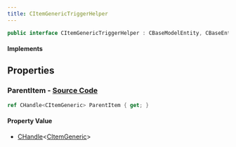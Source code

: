 ```yaml
---
title: CItemGenericTriggerHelper
---
```


```csharp
public interface CItemGenericTriggerHelper : CBaseModelEntity, CBaseEntity, CEntityInstance, ISchemaClass<CEntityInstance>, ISchemaClass<CBaseEntity>, ISchemaClass<CBaseModelEntity>, ISchemaClass<CItemGenericTriggerHelper>, ISchemaField, ISchemaClass, INativeHandle
```

#### Implements

## Properties

### **ParentItem** - [Source Code](https://github.com/swiftly-solution/swiftlys2/blob/main/managed/src/SwiftlyS2.Generated/Schemas/Interfaces/CItemGenericTriggerHelper.cs#L16)

```csharp
ref CHandle<CItemGeneric> ParentItem { get; }
```

#### Property Value

- [CHandle](/docs/api/shared/natives/chandle-1)<[CItemGeneric](/docs/api/shared/schemadefinitions/citemgeneric)>

